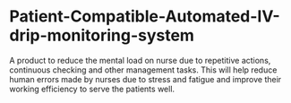 # Patient-Compatible-Automated-IV-drip-monitoring-system
A product to reduce the mental load on nurse due to repetitive actions, continuous checking and other management tasks. This will help reduce human errors made by nurses due to stress and fatigue and improve their working efficiency to serve the patients well.
